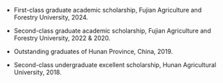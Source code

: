 
- First-class graduate academic scholarship, Fujian Agriculture and Forestry University, 2024.

- Second-class graduate academic scholarship, Fujian Agriculture and Forestry University, 2022 & 2020.

- Outstanding graduates of Hunan Province, China, 2019.

- Second-class undergraduate excellent scholarship, Hunan Agricultural University, 2018.

